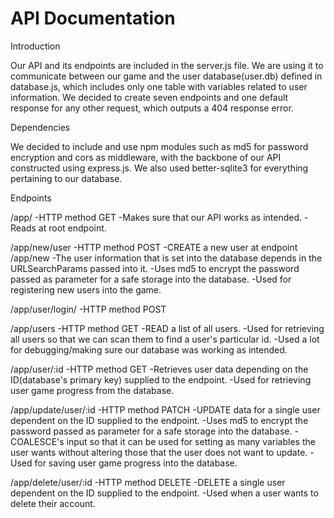 # API Documentation

Introduction

Our API and its endpoints are included in the server.js file. We are using it to communicate between
our game and the user database(user.db) defined in database.js, which includes only one table with 
variables related to user information. We decided to create seven endpoints and one default response 
for any other request, which outputs a 404 response error.

Dependencies

We decided to include and use npm modules such as md5 for password encryption and cors as middleware,
with the backbone of our API constructed using express.js. We also used better-sqlite3 for everything
pertaining to our database.


Endpoints

/app/
-HTTP method GET
-Makes sure that our API works as intended.
-Reads at root endpoint.

/app/new/user
-HTTP method POST
-CREATE a new user at endpoint /app/new
-The user information that is set into the database depends in the URLSearchParams passed into it.
-Uses md5 to encrypt the password passed as parameter for a safe storage into the database.
-Used for registering new users into the game.

/app/user/login/
-HTTP method POST

/app/users
-HTTP method GET
-READ a list of all users.
-Used for retrieving all users so that we can scan them to find a user's particular id.
-Used a lot for debugging/making sure our database was working as intended.

/app/user/:id
-HTTP method GET
-Retrieves user data depending on the ID(database's primary key) supplied to the endpoint.
-Used for retrieving user game progress from the database.

/app/update/user/:id
-HTTP method PATCH
-UPDATE data for a single user dependent on the ID supplied to the endpoint.
-Uses md5 to encrypt the password passed as parameter for a safe storage into the database.
-COALESCE's input so that it can be used for setting as many variables the user wants without 
altering those that the user does not want to update.
-Used for saving user game progress into the database.

/app/delete/user/:id
-HTTP method DELETE
-DELETE a single user dependent on the ID supplied to the endpoint.
-Used when a user wants to delete their account.

